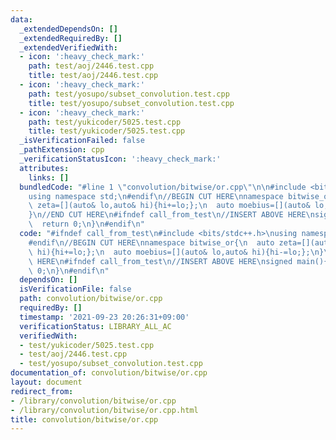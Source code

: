 ```yaml
---
data:
  _extendedDependsOn: []
  _extendedRequiredBy: []
  _extendedVerifiedWith:
  - icon: ':heavy_check_mark:'
    path: test/aoj/2446.test.cpp
    title: test/aoj/2446.test.cpp
  - icon: ':heavy_check_mark:'
    path: test/yosupo/subset_convolution.test.cpp
    title: test/yosupo/subset_convolution.test.cpp
  - icon: ':heavy_check_mark:'
    path: test/yukicoder/5025.test.cpp
    title: test/yukicoder/5025.test.cpp
  _isVerificationFailed: false
  _pathExtension: cpp
  _verificationStatusIcon: ':heavy_check_mark:'
  attributes:
    links: []
  bundledCode: "#line 1 \"convolution/bitwise/or.cpp\"\n\n#include <bits/stdc++.h>\n\
    using namespace std;\n#endif\n//BEGIN CUT HERE\nnamespace bitwise_or{\n  auto\
    \ zeta=[](auto& lo,auto& hi){hi+=lo;};\n  auto moebius=[](auto& lo,auto& hi){hi-=lo;};\n\
    }\n//END CUT HERE\n#ifndef call_from_test\n//INSERT ABOVE HERE\nsigned main(){\n\
    \  return 0;\n}\n#endif\n"
  code: "#ifndef call_from_test\n#include <bits/stdc++.h>\nusing namespace std;\n\
    #endif\n//BEGIN CUT HERE\nnamespace bitwise_or{\n  auto zeta=[](auto& lo,auto&\
    \ hi){hi+=lo;};\n  auto moebius=[](auto& lo,auto& hi){hi-=lo;};\n}\n//END CUT\
    \ HERE\n#ifndef call_from_test\n//INSERT ABOVE HERE\nsigned main(){\n  return\
    \ 0;\n}\n#endif\n"
  dependsOn: []
  isVerificationFile: false
  path: convolution/bitwise/or.cpp
  requiredBy: []
  timestamp: '2021-09-23 20:26:31+09:00'
  verificationStatus: LIBRARY_ALL_AC
  verifiedWith:
  - test/yukicoder/5025.test.cpp
  - test/aoj/2446.test.cpp
  - test/yosupo/subset_convolution.test.cpp
documentation_of: convolution/bitwise/or.cpp
layout: document
redirect_from:
- /library/convolution/bitwise/or.cpp
- /library/convolution/bitwise/or.cpp.html
title: convolution/bitwise/or.cpp
---
```


